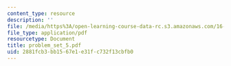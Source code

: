 ```yaml
---
content_type: resource
description: ''
file: /media/https%3A/open-learning-course-data-rc.s3.amazonaws.com/16-13-aerodynamics-of-viscous-fluids-fall-2003/2881fcb3bb1567e1e31fc732f13cbfb0_problem_set_5.pdf
file_type: application/pdf
resourcetype: Document
title: problem_set_5.pdf
uid: 2881fcb3-bb15-67e1-e31f-c732f13cbfb0
---
```


